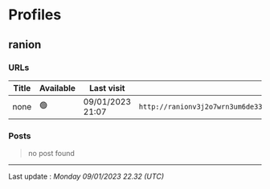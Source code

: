 # Profiles

## **ranion**


### URLs
| Title | Available | Last visit | fqdn | screen 
|---|---|---|---|---|
| none | 🟢 | 09/01/2023 21:07 | `http://ranionv3j2o7wrn3um6de33eccbchhg32mkgnnoi72enkpp7jc25h3ad.onion` | <a href="https://www.ransomware.live/screenshots/ranionv3j2o7wrn3um6de33eccbchhg32mkgnnoi72enkpp7jc25h3ad-onion.png" target=_blank>📸</a> | 

### Posts

> no post found


 --- 


Last update : _Monday 09/01/2023 22.32 (UTC)_
